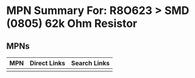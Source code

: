 



# MPN Summary For: R8O623 > SMD (0805) 62k Ohm Resistor

## MPNs
  

|MPN|Direct Links|Search Links|
| :--- | :--- | :--- |
||||
